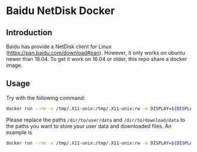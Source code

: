# Baidu NetDisk Docker

## Introduction
Baidu has provide a NetDisk client for Linux (https://pan.baidu.com/download#pan). However, it only works on ubuntu newer than 18.04. To get it work on 16.04 or older, this repo share a docker image.

## Usage

Try with the following command:
```bash
docker run --rm -v /tmp/.X11-unix:/tmp/.X11-unix:rw -e DISPLAY=${DISPLAY} -v /dir/to/user/data:/root/baidunetdisk -v /dir/to/download/data:/root/baidunetdiskdownload dawnos/baidunetdisk
```

Please replace the paths `/dir/to/user/data` and `/dir/to/download/data` to the paths you want to store your user data and downloaded files. An example is
```bash
docker run --rm -v /tmp/.X11-unix:/tmp/.X11-unix:rw -e DISPLAY=${DISPLAY} -v ${HOME}/baidunetdisk:/root/baidunetdisk -v ${HOME}/baidunetdiskdownload:/root/baidunetdiskdownload dawnos/baidunetdisk
```
